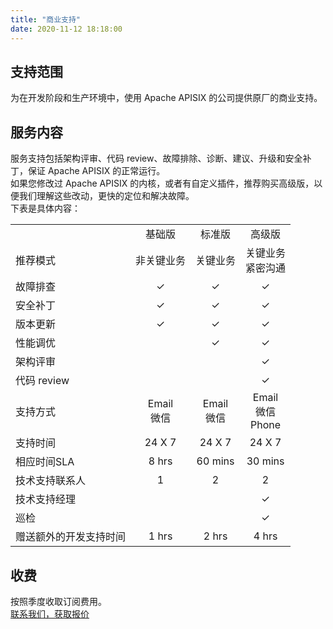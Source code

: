 ```yaml
---
title: "商业支持"
date: 2020-11-12 18:18:00
---
```


## 支持范围
为在开发阶段和生产环境中，使用 Apache APISIX 的公司提供原厂的商业支持。  

## 服务内容
服务支持包括架构评审、代码 review、故障排除、诊断、建议、升级和安全补丁，保证 Apache APISIX 的正常运行。  
如果您修改过 Apache APISIX 的内核，或者有自定义插件，推荐购买高级版，以便我们理解这些改动，更快的定位和解决故障。  
下表是具体内容：  

|                        |               |               |                        |
|:-----------------------|:-------------:|:-------------:|:----------------------:|
|                        |    基础版     |    标准版     |         高级版         |
| 推荐模式               |  非关键业务   |   关键业务    |  关键业务<br>紧密沟通  |
| 故障排查               |       ✓       |       ✓       |           ✓            |
| 安全补丁               |       ✓       |       ✓       |           ✓            |
| 版本更新               |       ✓       |       ✓       |           ✓            |
| 性能调优               |               |       ✓       |           ✓            |
| 架构评审               |               |               |           ✓            |
| 代码 review            |               |               |           ✓            |
| 支持方式               | Email<br>微信 | Email<br>微信 | Email<br>微信<br>Phone |
| 支持时间               |    24 X 7     |    24 X 7     |         24 X 7         |
| 相应时间SLA            |     8 hrs     |    60 mins    |        30 mins         |
| 技术支持联系人         |       1       |       2       |           2            |
| 技术支持经理           |               |               |           ✓            |
| 巡检                   |               |               |           ✓            |
| 赠送额外的开发支持时间 |     1 hrs     |     2 hrs     |         4 hrs          |

## 收费  
按照季度收取订阅费用。  
[联系我们，获取报价](https://www.apiseven.com/post/support-for-business-form/)
